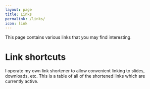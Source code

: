 ```yaml
---
layout: page
title: Links
permalink: /links/
icon: link
---
```


This page contains various links that you may find interesting.

# Link shortcuts

I operate my own link shortener to allow convenient linking to slides,
downloads, etc. This is a table of all of the shortened links which are
currently active.

<short-link-list></short-link-list>

